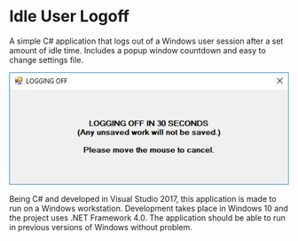 # Idle User Logoff
A simple C# application that logs out of a Windows user session after a set amount of idle time. Includes a popup window countdown and easy to change settings file.

![Popup Window Countdown](PopupWindowCountdownExample.png)

Being C# and developed in Visual Studio 2017, this application is made to run on a Windows workstation. Development takes place in Windows 10 and the project uses .NET Framework 4.0. The application should be able to run in previous versions of Windows without problem.
